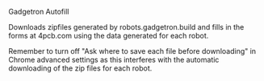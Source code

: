 Gadgetron Autofill

Downloads zipfiles generated by robots.gadgetron.build and fills in the forms
at 4pcb.com using the data generated for each robot.

Remember to turn off "Ask where to save each file before downloading" in
Chrome advanced settings as this interferes with the automatic downloading of
the zip files for each robot.
